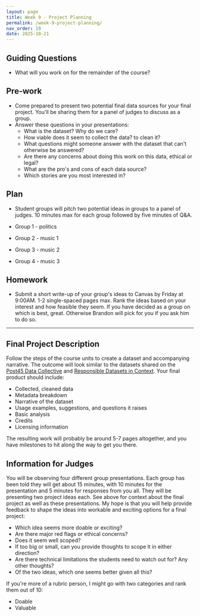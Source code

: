 ```yaml
---
layout: page
title: Week 9 - Project Planning
permalink: /week-9-project-planning/
nav_order: 19
date: 2025-10-21
---
```


## Guiding Questions

* What will you work on for the remainder of the course? 

## Pre-work

* Come prepared to present two potential final data sources for your final project. You'll be sharing them for a panel of judges to discuss as a group. 
* Answer these questions in your presentations:
    * What is the dataset? Why do we care?
    * How viable does it seem to collect the data? to clean it?
    * What questions might someone answer with the dataset that can't otherwise be answered?
    * Are there any concerns about doing this work on this data, ethical or legal?
    * What are the pro's and cons of each data source?
    * Which stories are you most interested in?

## Plan

* Student groups will pitch two potential ideas in groups to a panel of judges. 10 minutes max for each group followed by five minutes of Q&A.

* Group 1 - politics
* Group 2 - music 1
* Group 3 - music 2
* Group 4 - music 3

## Homework

* Submit a short write-up of your group's ideas to Canvas by Friday at 9:00AM. 1-2 single-spaced pages max. Rank the ideas based on your interest and how feasible they seem. If you have decided as a group on which is best, great. Otherwise Brandon will pick for you if you ask him to do so. 

---

## Final Project Description

Follow the steps of the course units to create a dataset and accompanying narrative. The outcome will look similar to the datasets shared on the [Post45 Data Collective](https://data.post45.org/) and [Responsible Datasets in Context](https://www.responsible-datasets-in-context.com/). Your final product should include:

* Collected, cleaned data
* Metadata breakdown
* Narrative of the dataset
* Usage examples, suggestions, and questions it raises
* Basic analysis
* Credits
* Licensing information

The resulting work will probably be around 5-7 pages altogether, and you have milestones to hit along the way to get you there. 

## Information for Judges

You will be observing four different group presentations. Each group has been told they will get about 15 minutes, with 10 minutes for the presentation and 5 minutes for responses from you all. They will be presenting two project ideas each. See above for context about the final project as well as these presentations. My hope is that you will help provide feedback to shape the ideas into workable and exciting options for a final project:

* Which idea seems more doable or exciting?
* Are there major red flags or ethical concerns?
* Does it seem well scoped?
* If too big or small, can you provide thoughts to scope it in either direction?
* Are there technical limitations the students need to watch out for?
Any other thoughts?
* Of the two ideas, which one seems better given all this?

If you're more of a rubric person, I might go with two categories and rank them out of 10:

* Doable
* Valuable